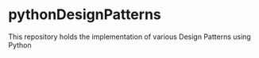 # pythonDesignPatterns
This repository holds the implementation of various Design Patterns using Python
